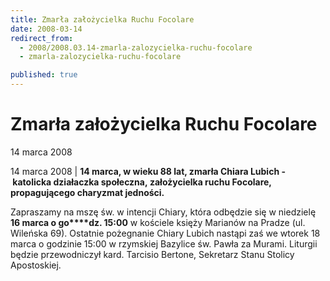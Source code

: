 ```yaml
---
title: Zmarła założycielka Ruchu Focolare
date: 2008-03-14
redirect_from: 
  - 2008/2008.03.14-zmarla-zalozycielka-ruchu-focolare
  - zmarla-zalozycielka-ruchu-focolare

published: true
---
```




# Zmarła założycielka Ruchu Focolare

<time>14 marca 2008</time>

14 marca 2008 | 
**14 marca, w wieku 88 lat, zmarła Chiara Lubich -&nbsp;katolicka działaczka społeczna,&nbsp;założycielka ruchu Focolare, propagującego charyzmat jedności.**


Zapraszamy na mszę św. w intencji Chiary, która odbędzie się&nbsp;w niedzielę **16 marca&nbsp;o go****dz. 15:00**&nbsp;w kościele księży Marianów na Pradze (ul. Wileńska 69). Ostatnie pożegnanie Chiary Lubich nastąpi zaś&nbsp;we wtorek 18 marca o godzinie 15:00 w rzymskiej Bazylice św. Pawła za Murami. Liturgii będzie przewodniczył kard. Tarcisio Bertone, Sekretarz Stanu Stolicy Apostoskiej.


<!--CONTENT FROM OLD SERVER (jos before 2013): 14 marca 2008 | 
**14 marca, w wieku 88 lat, zmarła Chiara Lubich -&nbsp;katolicka działaczka społeczna,&nbsp;założycielka ruchu Focolare, propagującego charyzmat jedności.**


Zapraszamy na mszę św. w intencji Chiary, która odbędzie się&nbsp;w niedzielę **16 marca&nbsp;o go****dz. 15:00**&nbsp;w kościele księży Marianów na Pradze (ul. Wileńska 69). Ostatnie pożegnanie Chiary Lubich nastąpi zaś&nbsp;we wtorek 18 marca o godzinie 15:00 w rzymskiej Bazylice św. Pawła za Murami. Liturgii będzie przewodniczył kard. Tarcisio Bertone, Sekretarz Stanu Stolicy Apostoskiej.

-->

<!--{{json:{"created_date":"2008-03-14 21:19:05","publish_down":"0000-00-00 00:00:00","id":"594"}}}-->